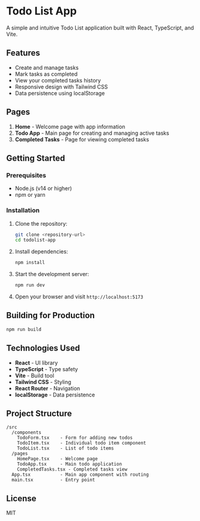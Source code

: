 # Todo List App

A simple and intuitive Todo List application built with React, TypeScript, and Vite.

## Features

- Create and manage tasks
- Mark tasks as completed
- View your completed tasks history
- Responsive design with Tailwind CSS
- Data persistence using localStorage

## Pages

1. **Home** - Welcome page with app information
2. **Todo App** - Main page for creating and managing active tasks
3. **Completed Tasks** - Page for viewing completed tasks

## Getting Started

### Prerequisites

- Node.js (v14 or higher)
- npm or yarn

### Installation

1. Clone the repository:
   ```bash
   git clone <repository-url>
   cd todolist-app
   ```

2. Install dependencies:
   ```bash
   npm install
   ```

3. Start the development server:
   ```bash
   npm run dev
   ```

4. Open your browser and visit `http://localhost:5173`

## Building for Production

```bash
npm run build
```

## Technologies Used

- **React** - UI library
- **TypeScript** - Type safety
- **Vite** - Build tool
- **Tailwind CSS** - Styling
- **React Router** - Navigation
- **localStorage** - Data persistence

## Project Structure

```
/src
  /components
    TodoForm.tsx    - Form for adding new todos
    TodoItem.tsx    - Individual todo item component
    TodoList.tsx    - List of todo items
  /pages
    HomePage.tsx    - Welcome page
    TodoApp.tsx     - Main todo application
    CompletedTasks.tsx - Completed tasks view
  App.tsx           - Main app component with routing
  main.tsx          - Entry point
```

## License

MIT
